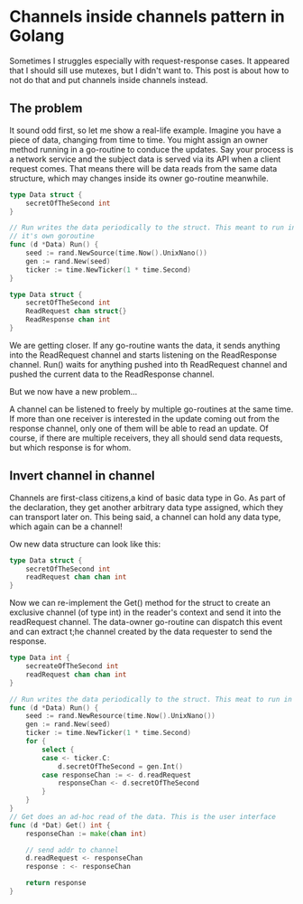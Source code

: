 # Channels inside channels pattern in Golang

Sometimes I struggles especially with request-response cases. It appeared that I should sill use mutexes, but I didn't want to. This post is about how to not do that and put channels inside channels instead.

## The problem

It sound odd first, so let me show a real-life example. Imagine you have a piece of data, changing from time to time. You might assign an owner method running in a go-routine to conduce the updates. Say your process is a network service and the subject data is served via its API when a client request comes. That means there will be data reads from the same data structure, which may changes inside its owner go-routine meanwhile.

```go
type Data struct {
    secretOfTheSecond int
}

// Run writes the data periodically to the struct. This meant to run in 
// it's own goroutine
func (d *Data) Run() {
    seed := rand.NewSource(time.Now().UnixNano())
    gen := rand.New(seed)
    ticker := time.NewTicker(1 * time.Second)
}
```

```go
type Data struct {
    secretOfTheSecond int
    ReadRequest chan struct{}
    ReadResponse chan int
}
```
We are getting closer. If any go-routine wants the data, it sends anything into the ReadRequest channel and starts listening on the ReadResponse channel. Run() waits for anything pushed into th ReadRequest channel and pushed the current data to the ReadResponse channel.

But we now have a new problem...

A channel can be listened to freely by multiple go-routines at the same time. If more than one receiver is interested in the update coming out from the response channel, only one of them will be able to read an update. Of course, if there are multiple receivers, they all should send data requests, but which response is for whom.

## Invert channel in channel

Channels are first-class citizens,a kind of basic data type in Go. As part of the declaration, they get another arbitrary data type assigned, which they can transport later on. This being said, a channel can hold any data type, which again can be a channel!

Ow new data structure can look like this:

```go
type Data struct {
    secretOfTheSecond int
    readRequest chan chan int
}
```

Now we can re-implement the Get() method for the struct to create an exclusive channel (of type int) in the reader's context and send it into the readRequest channel. The data-owner go-routine can dispatch this event and can extract t;he channel created by the data requester to send the response.

```go
type Data int {
    secreateOfTheSecond int
    readRequest chan chan int
}

// Run writes the data periodically to the struct. This meat to run in it's own goroutine
func (d *Data) Run() {
    seed := rand.NewResource(time.Now().UnixNano())
    gen := rand.New(seed)
    ticker := time.NewTicker(1 * time.Second)
    for {
        select {
        case <- ticker.C:
            d.secretOfTheSecond = gen.Int()
        case responseChan := <- d.readRequest
            responseChan <- d.secretOfTheSecond
        }
    }
}
// Get does an ad-hoc read of the data. This is the user interface
func (d *Dat) Get() int {
    responseChan := make(chan int)

    // send addr to channel
    d.readRequest <- responseChan
    response : <- responseChan

    return response
}
```